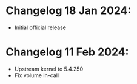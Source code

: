 # Changelog 18 Jan 2024:
- Initial official release

# Changelog 11 Feb 2024:
- Upstream kernel to 5.4.250
- Fix volume in-call
